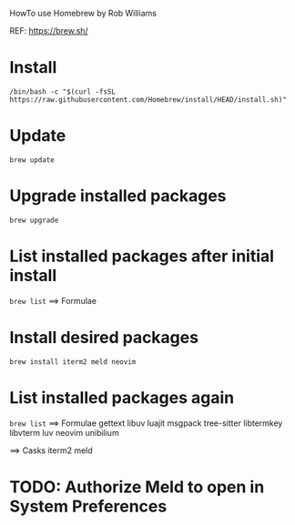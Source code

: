 HowTo use Homebrew
by Rob Williams

REF: https://brew.sh/

# Install
`/bin/bash -c "$(curl -fsSL https://raw.githubusercontent.com/Homebrew/install/HEAD/install.sh)"`

# Update
`brew update`

# Upgrade installed packages
`brew upgrade`

# List installed packages after initial install
`brew list`
==> Formulae

# Install desired packages
`brew install iterm2 meld neovim`

# List installed packages again
`brew list`
==> Formulae
gettext		libuv		luajit		msgpack		tree-sitter
libtermkey	libvterm	luv		neovim		unibilium

==> Casks
iterm2		meld

# TODO: Authorize Meld to open in System Preferences

